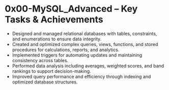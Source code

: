 # 0x00-MySQL_Advanced – Key Tasks & Achievements

- Designed and managed relational databases with tables, constraints, and enumerations to ensure data integrity.
- Created and optimized complex queries, views, functions, and stored procedures for calculations, reports, and analytics.
- Implemented triggers for automating updates and maintaining consistency across tables.
- Performed data analysis including averages, weighted scores, and band rankings to support decision-making.
- Improved query performance and efficiency through indexing and optimized database structures.

